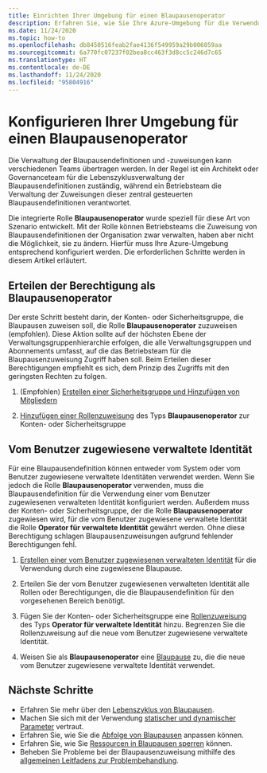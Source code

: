 ```yaml
---
title: Einrichten Ihrer Umgebung für einen Blaupausenoperator
description: Erfahren Sie, wie Sie Ihre Azure-Umgebung für die Verwendung der integrierten Azure-Rolle „Blaupausenoperator“ konfigurieren.
ms.date: 11/24/2020
ms.topic: how-to
ms.openlocfilehash: db8450516feab2fae4136f549959a29b006059aa
ms.sourcegitcommit: 6a770fc07237f02bea8cc463f3d8cc5c246d7c65
ms.translationtype: HT
ms.contentlocale: de-DE
ms.lasthandoff: 11/24/2020
ms.locfileid: "95804916"
---
```

# <a name="configure-your-environment-for-a-blueprint-operator"></a>Konfigurieren Ihrer Umgebung für einen Blaupausenoperator

Die Verwaltung der Blaupausendefinitionen und -zuweisungen kann verschiedenen Teams übertragen werden. In der Regel ist ein Architekt oder Governanceteam für die Lebenszyklusverwaltung der Blaupausendefinitionen zuständig, während ein Betriebsteam die Verwaltung der Zuweisungen dieser zentral gesteuerten Blaupausendefinitionen verantwortet.

Die integrierte Rolle **Blaupausenoperator** wurde speziell für diese Art von Szenario entwickelt. Mit der Rolle können Betriebsteams die Zuweisung von Blaupausendefinitionen der Organisation zwar verwalten, haben aber nicht die Möglichkeit, sie zu ändern. Hierfür muss Ihre Azure-Umgebung entsprechend konfiguriert werden. Die erforderlichen Schritte werden in diesem Artikel erläutert.

## <a name="grant-permission-to-the-blueprint-operator"></a>Erteilen der Berechtigung als Blaupausenoperator

Der erste Schritt besteht darin, der Konten- oder Sicherheitsgruppe, die Blaupausen zuweisen soll, die Rolle **Blaupausenoperator** zuzuweisen (empfohlen). Diese Aktion sollte auf der höchsten Ebene der Verwaltungsgruppenhierarchie erfolgen, die alle Verwaltungsgruppen und Abonnements umfasst, auf die das Betriebsteam für die Blaupausenzuweisung Zugriff haben soll. Beim Erteilen dieser Berechtigungen empfiehlt es sich, dem Prinzip des Zugriffs mit den geringsten Rechten zu folgen.

1. (Empfohlen) [Erstellen einer Sicherheitsgruppe und Hinzufügen von Mitgliedern](../../../active-directory/fundamentals/active-directory-groups-create-azure-portal.md)

1. [Hinzufügen einer Rollenzuweisung](../../../role-based-access-control/role-assignments-portal.md#add-a-role-assignment) des Typs **Blaupausenoperator** zur Konten- oder Sicherheitsgruppe

## <a name="user-assign-managed-identity"></a>Vom Benutzer zugewiesene verwaltete Identität

Für eine Blaupausendefinition können entweder vom System oder vom Benutzer zugewiesene verwaltete Identitäten verwendet werden. Wenn Sie jedoch die Rolle **Blaupausenoperator** verwenden, muss die Blaupausendefinition für die Verwendung einer vom Benutzer zugewiesenen verwalteten Identität konfiguriert werden. Außerdem muss der Konten- oder Sicherheitsgruppe, der die Rolle **Blaupausenoperator** zugewiesen wird, für die vom Benutzer zugewiesene verwaltete Identität die Rolle **Operator für verwaltete Identität** gewährt werden. Ohne diese Berechtigung schlagen Blaupausenzuweisungen aufgrund fehlender Berechtigungen fehl.

1. [Erstellen einer vom Benutzer zugewiesenen verwalteten Identität](../../../active-directory/managed-identities-azure-resources/how-to-manage-ua-identity-portal.md#create-a-user-assigned-managed-identity) für die Verwendung durch eine zugewiesene Blaupause.

1. Erteilen Sie der vom Benutzer zugewiesenen verwalteten Identität alle Rollen oder Berechtigungen, die die Blaupausendefinition für den vorgesehenen Bereich benötigt.

1. Fügen Sie der Konten- oder Sicherheitsgruppe eine [Rollenzuweisung](../../../role-based-access-control/role-assignments-portal.md#add-a-role-assignment) des Typs **Operator für verwaltete Identität** hinzu. Begrenzen Sie die Rollenzuweisung auf die neue vom Benutzer zugewiesene verwaltete Identität.

1. Weisen Sie als **Blaupausenoperator** eine [Blaupause](../create-blueprint-portal.md#assign-a-blueprint) zu, die die neue vom Benutzer zugewiesene verwaltete Identität verwendet.

## <a name="next-steps"></a>Nächste Schritte

- Erfahren Sie mehr über den [Lebenszyklus von Blaupausen](../concepts/lifecycle.md).
- Machen Sie sich mit der Verwendung [statischer und dynamischer Parameter](../concepts/parameters.md) vertraut.
- Erfahren Sie, wie Sie die [Abfolge von Blaupausen](../concepts/sequencing-order.md) anpassen können.
- Erfahren Sie, wie Sie [Ressourcen in Blaupausen sperren](../concepts/resource-locking.md) können.
- Beheben Sie Probleme bei der Blaupausenzuweisung mithilfe des [allgemeinen Leitfadens zur Problembehandlung](../troubleshoot/general.md).